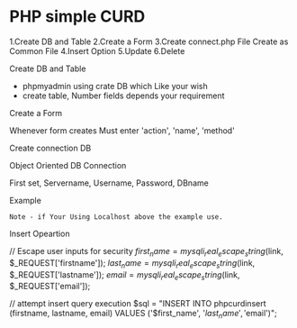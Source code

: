 # PHP simple CURD

1.Create DB and Table
2.Create a Form
3.Create connect.php File Create as Common File
4.Insert Option
5.Update
6.Delete

Create DB and Table

  - phpmyadmin using crate DB which Like your wish
  - create table, Number fields depends your requirement
  
Create a Form

  Whenever form creates Must enter 'action', 'name', 'method'
  <form action="" name="" method="">
  </form>
 
 Create connection DB
 
   Object Oriented DB Connection
  
   First set, Servername, Username, Password, DBname
   
   Example
   <?php
       $servername = "localhost";
       $username = "root";
       $password = "";
       $dbname = "test"
       // Create connection
       $conn = new mysqli($servername, $username, $password, $dbname);
    ?>
    Note - if Your Using Localhost above the example use. 
 Insert Opeartion
   
   // Escape user inputs for security
   $first_name = mysqli_real_escape_string($link, $_REQUEST['firstname']);
   $last_name = mysqli_real_escape_string($link, $_REQUEST['lastname']);
   $email = mysqli_real_escape_string($link, $_REQUEST['email']);
    
   // attempt insert query execution
   $sql = "INSERT INTO phpcurdinsert (firstname, lastname, email) VALUES ('$first_name', '$last_name', '$email')"; 
